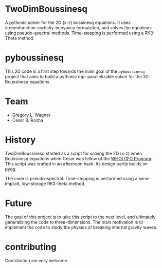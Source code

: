# TwoDimBoussinesq
A pythonic solver for the 2D (x-z) bossinesq equations. It uses streamfunction-vorticity-buoyancy formulation, and solves the equations using pseudo-spectral methods. Time-stepping is performed using a RK3-Theta method.

# pyboussinesq
This 2D code is a first step towards the main goal of the `pyboussinesq` project that aims to build
a pythonic mpi-parallelizable solver for the 3D Boussinesq equations.

# Team
* Gregory L. Wagner
* Cesar B. Rocha

# History
TwoDimBoussinesq started as a script for solving the 2D (x-z) when Boussinesq equations
when Cesar was fellow of the [WHOI GFD Program](https://www.whoi.edu/gfd/). This script
was crafted in an afternoon hack. Its design partly builds on [pyqg](http://pyqg.readthedocs.org/en/stable/).

The code is pseudo-spectral. Time-stepping is performed using a semi-implicit, low-storage RK3-theta method.

# Future
The goal of this project is to take this script to the next level, and ultimately generalizing the code
to three-dimensions. The main motivation is to implement the code to study the physics of breaking 
internal gravity waves.

# contributing 
Contribution are very welcome.
